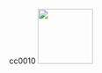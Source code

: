 
 <p align="center">
   cc0010
  <img src="https://github.com/nyngwang/nyngwang/assets/24765272/f0799a3b-2abc-4a33-a7a7-52392429078b" width="100">
</p>
